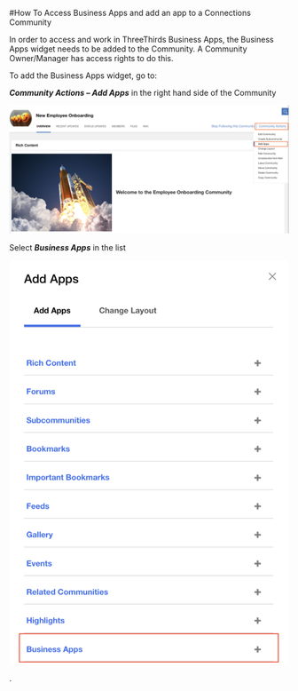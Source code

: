 #How To Access Business Apps and add an app to a Connections Community

In order to access and work in ThreeThirds Business Apps, the Business Apps widget needs to be added to the Community. A Community Owner/Manager has access rights to do this.

To add the Business Apps widget, go to:

**_Community Actions – Add Apps_** in the right hand side of the Community

<img src="/assets/images/screen-shots/aplus/aplus-community-actions-add-apps.png" alt="Community Actions Add Apps" />

Select **_Business Apps_** in the list

<img src="/assets/images/screen-shots/businessapps/add-businessapps.png" alt="Community Actions Add Apps" />

.

